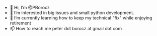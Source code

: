 - 👋 Hi, I’m @PBorocz
- 👀 I’m interested in big issues and small python development.
- 🌱 I’m currently learning how to keep my technical "fix" while enjoying retirement
- 📫 How to reach me peter dot borocz at gmail dot com

<!---
PBorocz/PBorocz is a ✨ special ✨ repository because its `README.md` (this file) appears on your GitHub profile.
You can click the Preview link to take a look at your changes.
--->
